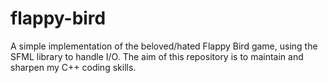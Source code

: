 # flappy-bird
A simple implementation of the beloved/hated Flappy Bird game, using the SFML library to handle I/O. The aim of this repository is to maintain and sharpen my C++ coding skills.
